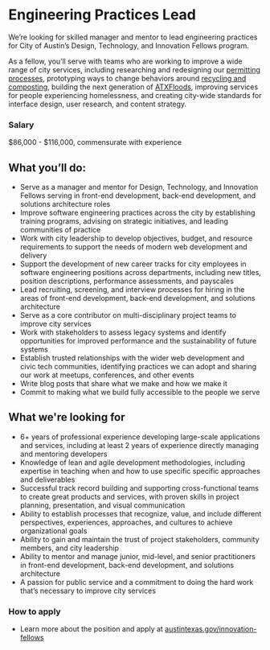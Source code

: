 # Engineering Practices Lead
We’re looking for skilled manager and mentor to lead engineering practices for City of Austin’s Design, Technology, and Innovation Fellows program.
  
As a fellow, you’ll serve with teams who are working to improve a wide range of city services, including researching and redesigning our [permitting processes](http://www.austintexas.gov/department/development-services), prototyping ways to change behaviors around [recycling and composting](http://www.austintexas.gov/department/austin-resource-recovery), building the next generation of [ATXFloods](https://www.atxfloods.com/), improving services for people experiencing homelessness, and creating city-wide standards for interface design, user research, and content strategy.

### Salary
$86,000 - $116,000, commensurate with experience

## What you’ll do:
-   Serve as a manager and mentor for Design, Technology, and Innovation Fellows serving in front-end development, back-end development, and solutions architecture roles    
-   Improve software engineering practices across the city by establishing training programs, advising on strategic initiatives, and leading communities of practice   
-   Work with city leadership to develop objectives, budget, and resource requirements to support the needs of modern web development and delivery    
-   Support the development of new career tracks for city employees in software engineering positions across departments, including new titles, position descriptions, performance assessments, and payscales    
-   Lead recruiting, screening, and interview processes for hiring in the areas of front-end development, back-end development, and solutions architecture    
-   Serve as a core contributor on multi-disciplinary project teams to improve city services    
-   Work with stakeholders to assess legacy systems and identify opportunities for improved performance and the sustainability of future systems    
-   Establish trusted relationships with the wider web development and civic tech communities, identifying practices we can adopt and sharing our work at meetups, conferences, and other events  
-   Write blog posts that share what we make and how we make it    
-   Commit to making what we build fully accessible to the people we serve
    
## What we're looking for
-   6+ years of professional experience developing large-scale applications and services, including at least 2 years of experience directly managing and mentoring developers    
-   Knowledge of lean and agile development methodologies, including expertise in teaching when and how to use specific specific approaches and deliverables    
-   Successful track record building and supporting cross-functional teams to create great products and services, with proven skills in project planning, presentation, and visual communication    
-   Ability to establish processes that recognize, value, and include different perspectives, experiences, approaches, and cultures to achieve organizational goals    
-   Ability to gain and maintain the trust of project stakeholders, community members, and city leadership    
-   Ability to mentor and manage junior, mid-level, and senior practitioners in front-end development, back-end development, and solutions architecture    
-   A passion for public service and a commitment to doing the hard work that’s necessary to improve city services    

### How to apply
-   Learn more about the position and apply at [austintexas.gov/innovation-fellows](https://austintexas.gov/innovation-fellows)
